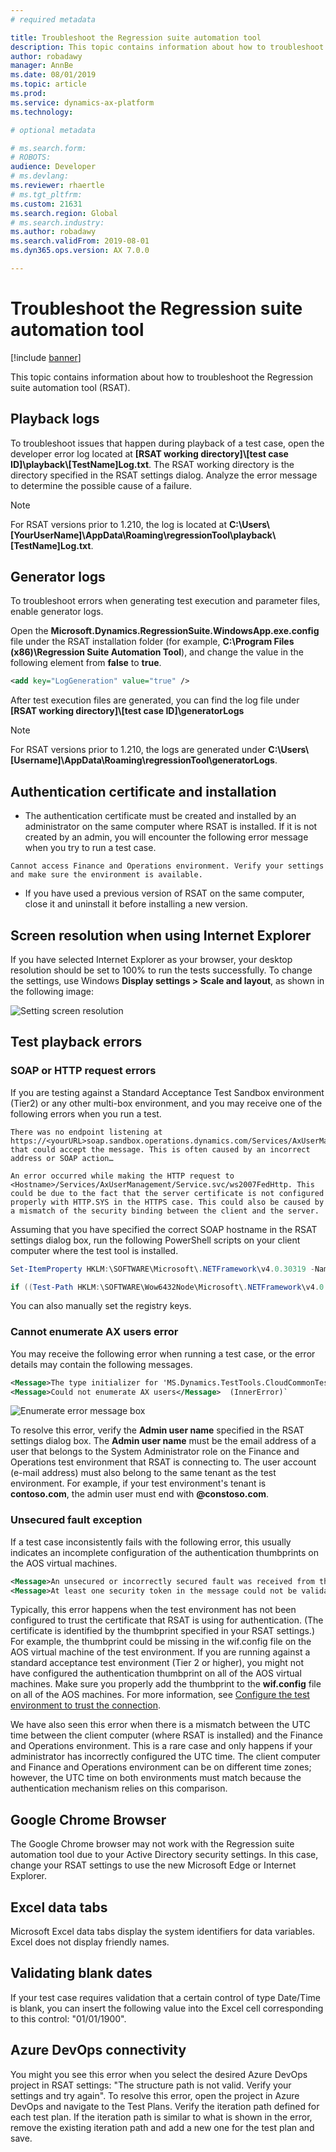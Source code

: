```yaml
---
# required metadata

title: Troubleshoot the Regression suite automation tool 
description: This topic contains information about how to troubleshoot the Regression suite automation tool (RSAT).
author: robadawy
manager: AnnBe
ms.date: 08/01/2019
ms.topic: article
ms.prod: 
ms.service: dynamics-ax-platform
ms.technology: 

# optional metadata

# ms.search.form: 
# ROBOTS: 
audience: Developer
# ms.devlang: 
ms.reviewer: rhaertle
# ms.tgt_pltfrm: 
ms.custom: 21631
ms.search.region: Global
# ms.search.industry: 
ms.author: robadawy
ms.search.validFrom: 2019-08-01
ms.dyn365.ops.version: AX 7.0.0

---
```


# Troubleshoot the Regression suite automation tool 

[!include [banner](../../includes/banner.md)]

This topic contains information about how to troubleshoot the Regression suite automation tool (RSAT).

## Playback logs

To troubleshoot issues that happen during playback of a test case, open the developer error log located at **[RSAT working directory]\\[test case ID]\\playback\\[TestName]Log.txt**. The RSAT working directory is the directory specified in the RSAT settings dialog.
Analyze the error message to determine the possible cause of a failure.

> [!NOTE]
> For RSAT versions prior to 1.210, the log is located at **C:\\Users\\[YourUserName]\\AppData\\Roaming\\regressionTool\\playback\\[TestName]Log.txt**.

## Generator logs

To troubleshoot errors when generating test execution and parameter files, enable generator logs.

Open the **Microsoft.Dynamics.RegressionSuite.WindowsApp.exe.config** file under the RSAT installation folder (for example, **C:\\Program Files (x86)\\Regression Suite Automation Tool**), and change the value in the following element from **false** to **true**.

```xml
<add key="LogGeneration" value="true" />
```

After test execution files are generated, you can find the log file under **[RSAT working directory]\\[test case ID]\\generatorLogs**

> [!NOTE]
> For RSAT versions prior to 1.210, the logs are generated under **C:\\Users\\[Username]\\AppData\\Roaming\\regressionTool\\generatorLogs**.

## Authentication certificate and installation

+ The authentication certificate must be created and installed by an administrator on the same computer where RSAT is installed. If it is not created by an admin, you will encounter the following error message when you try to run a test case.  

```Plaintext
Cannot access Finance and Operations environment. Verify your settings and make sure the environment is available.
```

+ If you have used a previous version of RSAT on the same computer, close it and uninstall it before installing a new version.

## Screen resolution when using Internet Explorer

If you have selected Internet Explorer as your browser, your desktop resolution should be set to 100% to run the tests successfully. To change the settings, use Windows **Display settings > Scale and layout**, as shown in the following image:

![Setting screen resolution](media/screen-resolution.png)
 
## Test playback errors

### SOAP or HTTP request errors

If you are testing against a Standard Acceptance Test Sandbox environment (Tier2) or any other multi-box environment, and you may receive one of the following errors when you run a test.

```Plaintext
There was no endpoint listening at https://<yourURL>soap.sandbox.operations.dynamics.com/Services/AxUserManagement/Service.svc/ws2007FedHttp that could accept the message. This is often caused by an incorrect address or SOAP action…

An error occurred while making the HTTP request to <Hostname>/Services/AxUserManagement/Service.svc/ws2007FedHttp. This could be due to the fact that the server certificate is not configured properly with HTTP.SYS in the HTTPS case. This could also be caused by a mismatch of the security binding between the client and the server.
```

Assuming that you have specified the correct SOAP hostname in the RSAT settings dialog box, run the following PowerShell scripts on your client computer where the test tool is installed.

```powershell
Set-ItemProperty HKLM:\SOFTWARE\Microsoft\.NETFramework\v4.0.30319 -Name SchUseStrongCrypto -Value 1 -Type dword -Force -Confirm:$false

if ((Test-Path HKLM:\SOFTWARE\Wow6432Node\Microsoft\.NETFramework\v4.0.30319))  { Set-ItemProperty HKLM:\SOFTWARE\Wow6432Node\Microsoft\.NETFramework\v4.0.30319 -Name SchUseStrongCrypto -Value 1 -Type dword -Force -Confirm:$false}
```

You can also manually set the registry keys.

### Cannot enumerate AX users error

You may receive the following error when running a test case, or the error details may contain the following messages.

```Xml
<Message>The type initializer for 'MS.Dynamics.TestTools.CloudCommonTestUtilities.Authentication.UserManagement' threw an exception.</Message>
<Message>Could not enumerate AX users</Message>  (InnerError)`
```

![Enumerate error message box](media/cannot-enumerate.png)
 
To resolve this error, verify the **Admin user name** specified in the RSAT settings dialog box. The **Admin user name** must be the email address of a user that belongs to the System Administrator role on the Finance and Operations test environment that RSAT is connecting to. The user account (e-mail address) must also belong to the same tenant as the test environment. For example, if your test environment's tenant is **contoso.com**, the admin user must end with **\@constoso.com**.

### Unsecured fault exception

If a test case inconsistently fails with the following error, this usually indicates an incomplete configuration of the authentication thumbprints on the AOS virtual machines.

```Xml
<Message>An unsecured or incorrectly secured fault was received from the other party. See the inner FaultException for the fault code and detail.</Message>
<Message>At least one security token in the message could not be validated.</Message>
```
Typically, this error happens when the test environment has not been configured to trust the certificate that RSAT is using for authentication. (The certificate is identified by the thumbprint specified in your RSAT settings.) For example, the thumbprint could be missing in the wif.config file on the AOS virtual machine of the test environment. If you are running against a standard acceptance test environment (Tier 2 or higher), you might not have configured the authentication thumbprint on all of the AOS virtual machines. Make sure you properly add the thumbprint to the **wif.config** file on all of the AOS machines. For more information, see [Configure the test environment to trust the connection](rsat-install-configure.md#configure-the-test-environment-to-trust-the-connection).

We have also seen this error when there is a mismatch between the UTC time between the client computer (where RSAT is installed) and the Finance and Operations environment. This is a rare case and only happens if your administrator has incorrectly configured the UTC time. The client computer and Finance and Operations environment can be on different time zones; however, the UTC time on both environments must match because the authentication mechanism relies on this comparison.

## Google Chrome Browser

The Google Chrome browser may not work with the Regression suite automation tool due to your Active Directory security settings. In this case, change your RSAT settings to use the new Microsoft Edge or Internet Explorer.

## Excel data tabs

Microsoft Excel data tabs display the system identifiers for data variables. Excel does not display friendly names.

##  Validating blank dates
If your test case requires validation that a certain control of type Date/Time is blank, you can insert the following value into the Excel cell corresponding to this control: "01/01/1900".

## Azure DevOps connectivity

You might you see this error when you select the desired Azure DevOps project in RSAT settings: "The structure path <iteration path> is not valid. Verify your settings and try again". To resolve this error, open the project in Azure DevOps and navigate to the Test Plans. Verify the iteration path defined for each test plan. If the iteration path is similar to what is shown in the error, remove the existing iteration path and add a new one for the test plan and save.

 

